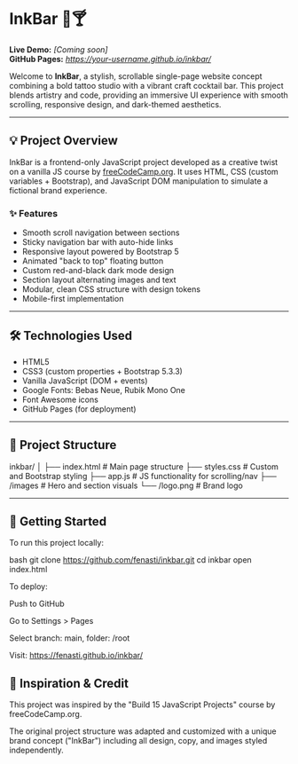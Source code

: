 # InkBar 🎨🍸

**Live Demo:** _[Coming soon]_  
**GitHub Pages:** _https://your-username.github.io/inkbar/_

Welcome to **InkBar**, a stylish, scrollable single-page website concept combining a bold tattoo studio with a vibrant craft cocktail bar. This project blends artistry and code, providing an immersive UI experience with smooth scrolling, responsive design, and dark-themed aesthetics.

---

## 💡 Project Overview

InkBar is a frontend-only JavaScript project developed as a creative twist on a vanilla JS course by [freeCodeCamp.org](https://www.freecodecamp.org/). It uses HTML, CSS (custom variables + Bootstrap), and JavaScript DOM manipulation to simulate a fictional brand experience.

### ✨ Features
- Smooth scroll navigation between sections
- Sticky navigation bar with auto-hide links
- Responsive layout powered by Bootstrap 5
- Animated "back to top" floating button
- Custom red-and-black dark mode design
- Section layout alternating images and text
- Modular, clean CSS structure with design tokens
- Mobile-first implementation

---

## 🛠 Technologies Used

- HTML5
- CSS3 (custom properties + Bootstrap 5.3.3)
- Vanilla JavaScript (DOM + events)
- Google Fonts: Bebas Neue, Rubik Mono One
- Font Awesome icons
- GitHub Pages (for deployment)

---

## 📁 Project Structure

inkbar/
│
├── index.html # Main page structure
├── styles.css # Custom and Bootstrap styling
├── app.js # JS functionality for scrolling/nav
├── /images # Hero and section visuals
└── /logo.png # Brand logo

---

## 🚀 Getting Started

To run this project locally:

bash
git clone https://github.com/fenasti/inkbar.git
cd inkbar
open index.html

To deploy:

Push to GitHub

Go to Settings > Pages

Select branch: main, folder: /root

Visit: https://fenasti.github.io/inkbar/

## 🧠 Inspiration & Credit
This project was inspired by the "Build 15 JavaScript Projects" course by freeCodeCamp.org.

The original project structure was adapted and customized with a unique brand concept ("InkBar") including all design, copy, and images styled independently.